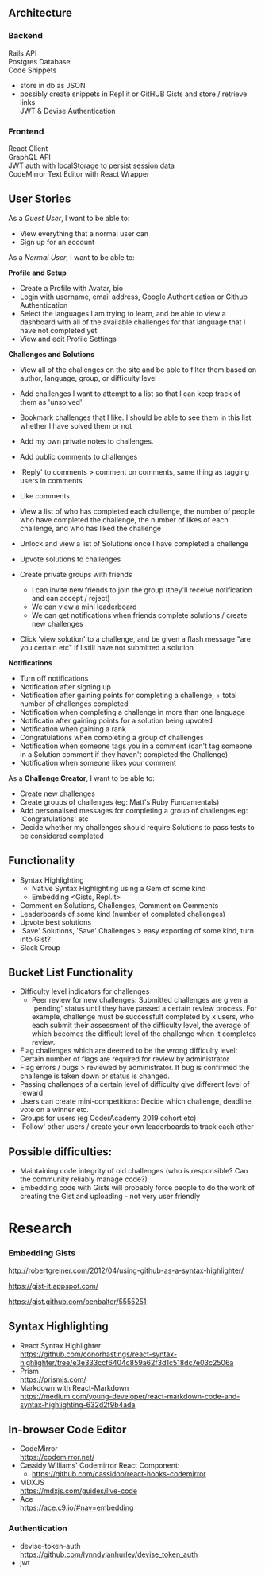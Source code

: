 ## Architecture

### Backend
Rails API <br>
Postgres Database <br>
Code Snippets <br>
- store in db as JSON
- possibly create snippets in Repl.it or GitHUB Gists and store / retrieve links<br>
JWT & Devise Authentication

### Frontend
React Client <br>
GraphQL API <br>
JWT auth with localStorage to persist session data <br>
CodeMirror Text Editor with React Wrapper


## User Stories
As a _Guest User_, I want to be able to:

- View everything that a normal user can
- Sign up for an account

As a _Normal User_, I want to be able to:

__Profile and Setup__
- Create a Profile with Avatar, bio
- Login with username, email address, Google Authentication or Github Authentication
- Select the languages I am trying to learn, and be able to view a dashboard with all of the available challenges for that language that I have not completed yet
- View and edit Profile Settings

__Challenges and Solutions__
- View all of the challenges on the site and be able to filter them based on author, language, group, or difficulty level
- Add challenges I want to attempt to a list so that I can keep track of them as 'unsolved'
- Bookmark challenges that I like. I should be able to see them in this list whether I have solved them or not
- Add my own private notes to challenges.
- Add public comments to challenges
- 'Reply' to comments > comment on comments, same thing as tagging users in comments
- Like comments
- View a list of who has completed each challenge, the number of people who have completed the challenge, the number of likes of each challenge, and who has liked the challenge
- Unlock and view a list of Solutions once I have completed a challenge
- Upvote solutions to challenges

- Create private groups with friends
  - I can invite new friends to join the group (they'll receive notification and can accept / reject)
  - We can view a mini leaderboard
  - We can get notifications when friends complete solutions / create new challenges
- Click 'view solution' to a challenge, and be given a flash message "are you certain etc" if I still have not submitted a solution

__Notifications__
- Turn off notifications
- Notification after signing up
- Notification after gaining points for completing a challenge, + total number of challenges completed
- Notification when completing a challenge in more than one language
- Notificatin after gaining points for a solution being upvoted
- Notification when gaining a rank
- Congratulations when completing a group of challenges
- Notification when someone tags you in a comment (can't tag someone in a Solution comment if they haven't completed the Challenge)
- Notification when someone likes your comment


As a __Challenge Creator__, I want to be able to:
- Create new challenges
- Create groups of challenges (eg: Matt's Ruby Fundamentals)
- Add personalised messages for completing a group of challenges eg: 'Congratulations' etc
- Decide whether my challenges should require Solutions to pass tests to be considered completed

## Functionality
- Syntax Highlighting
  - Native Syntax Highlighting using a Gem of some kind
  - Embedding <Gists, Repl.it>
- Comment on Solutions, Challenges, Comment on Comments
- Leaderboards of some kind (number of completed challenges)
- Upvote best solutions
- 'Save' Solutions, 'Save' Challenges > easy exporting of some kind, turn into Gist?
- Slack Group

## Bucket List Functionality
- Difficulty level indicators for challenges
  - Peer review for new challenges: Submitted challenges are given a 'pending' status until they have passed a certain review process. For example, challenge must be successfult completed by x users, who each submit their assessment of the difficulty level, the average of which becomes the difficult level of the challenge when it completes review.
- Flag challenges which are deemed to be the wrong difficulty level: Certain number of flags are required for review by administrator
- Flag errors / bugs > reviewed by administrator. If bug is confirmed the challenge is taken down or status is changed.
- Passing challenges of a certain level of difficulty give different level of reward
- Users can create mini-competitions: Decide which challenge, deadline, vote on a winner etc.
- Groups for users (eg CoderAcademy 2019 cohort etc)
- 'Follow' other users / create your own leaderboards to track each other

## Possible difficulties:
- Maintaining code integrity of old challenges (who is responsible? Can the community reliably manage code?)
- Embedding code with Gists will probably force people to do the work of creating the Gist and uploading - not very user friendly

# Research
### Embedding Gists
http://robertgreiner.com/2012/04/using-github-as-a-syntax-highlighter/
<!-- <script src="https://gist.github.com/<gist_id>.js"> </script> -->
https://gist-it.appspot.com/
<!-- Take a github file url and prefix it with http://gist-it.appspot.com and embed the result within a <script> tag: -->
<!-- <script src="http://gist-it.appspot.com/http://github.com/$file"></script> -->
https://gist.github.com/benbalter/5555251

## Syntax Highlighting
- React Syntax Highlighter <br>
https://github.com/conorhastings/react-syntax-highlighter/tree/e3e333ccf6404c859a62f3d1c518dc7e03c2506a
- Prism <br>
https://prismjs.com/
- Markdown with React-Markdown<br>
https://medium.com/young-developer/react-markdown-code-and-syntax-highlighting-632d2f9b4ada

## In-browser Code Editor
- CodeMirror <br>
https://codemirror.net/
- Cassidy Williams' Codemirror React Component:
  - https://github.com/cassidoo/react-hooks-codemirror
- MDXJS <br>
https://mdxjs.com/guides/live-code
- Ace <br>
https://ace.c9.io/#nav=embedding

### Authentication
- devise-token-auth https://github.com/lynndylanhurley/devise_token_auth
- jwt
